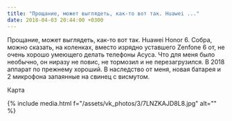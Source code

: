 ```yaml
---
title: "Прощание, может выглядеть, как-то вот так. Huawei ..."
date: 2018-04-03 20:44:00 +0300
---
```


Прощание, может выглядеть, как-то вот так. Huawei Honor 6. Собра, можно сказать, на коленках, вместо изрядно уставшего Zenfone 6 от, не очень хорошо умеющего делать телефоны Асуса. Что для меня было необычно, он ниразу не повис, не тормозил и не перезагрузился. В 2018 аппарат по прежнему хороший. В наследство от меня, новая батарея и 2 микрофона запаянные на свинец с висмутом.

Карта

{% include media.html f="/assets/vk_photos/3/7LNZKAJD8L8.jpg" alt="" %}
